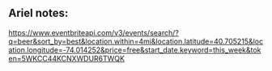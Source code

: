 

## Ariel notes:
https://www.eventbriteapi.com/v3/events/search/?q=beer&sort_by=best&location.within=4mi&location.latitude=40.705215&location.longitude=-74.014252&price=free&start_date.keyword=this_week&token=5WKCC44KCNXWDUR6TWQK
